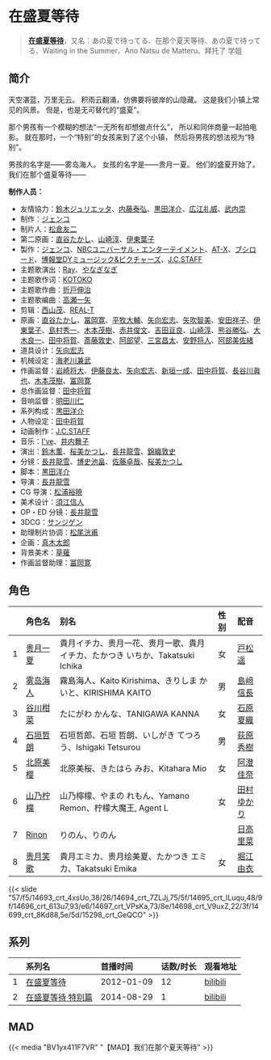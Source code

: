 # 在盛夏等待


> <u>**[在盛夏等待](https://bgm.tv/subject/22657)**</u>，又名：あの夏で待ってる、在那个夏天等待、あの夏で待ってる、Waiting in the Summer、Ano Natsu de Matteru、拜托了 学姐

## 简介


天空湛蓝，万里无云。
积雨云翻涌，仿佛要将彼岸的山隐藏。
这是我们小镇上常见的风景。
但是，也是无可替代的“盛夏”。

那个男孩有一个模糊的想法“一无所有却想做点什么”，
所以和同伴商量一起拍电影。
就在那时，一个“特别”的女孩来到了这个小镇，
然后将男孩的想法视为“特别”。

男孩的名字是——雾岛海人。
女孩的名字是——贵月一夏。
他们的盛夏开始了。
我们在那个盛夏等待——

**制作人员：**
- 友情協力：[鈴木ジュリエッタ](https://bgm.tv/person/8408)、[内藤泰弘](https://bgm.tv/person/210)、[黒田洋介](https://bgm.tv/person/163)、[広江礼威](https://bgm.tv/person/6811)、[武内崇](https://bgm.tv/person/1467)
- 制作：[ジェンコ](https://bgm.tv/person/220)
- 制片人：[松倉友二](https://bgm.tv/person/2654)
- 第二原画：[直谷たかし](https://bgm.tv/person/22595)、[山崎淳](https://bgm.tv/person/29725)、[伊東葉子](https://bgm.tv/person/14115)
- 製作：[ジェンコ](https://bgm.tv/person/220)、[NBCユニバーサル・エンターテイメント](https://bgm.tv/person/3750)、[AT-X](https://bgm.tv/person/230)、[ブシロード](https://bgm.tv/person/10556)、[博報堂DYミュージック&amp;ピクチャーズ](https://bgm.tv/person/3278)、[J.C.STAFF](https://bgm.tv/person/390)
- 主题歌演出：[Ray](https://bgm.tv/person/7409)、[やなぎなぎ](https://bgm.tv/person/7019)
- 主题歌作词：[KOTOKO](https://bgm.tv/person/5733)
- 主题歌作曲：[折戸伸治](https://bgm.tv/person/1915)
- 主题歌编曲：[高瀬一矢](https://bgm.tv/person/6402)
- 剪辑：[西山茂](https://bgm.tv/person/6004)、[REAL-T](https://bgm.tv/person/46772)
- 原画：[直谷たかし](https://bgm.tv/person/22595)、[冨岡寛](https://bgm.tv/person/12227)、[平牧大輔](https://bgm.tv/person/13069)、[矢向宏志](https://bgm.tv/person/12763)、[矢吹智美](https://bgm.tv/person/43623)、[安田祥子](https://bgm.tv/person/26264)、[伊東葉子](https://bgm.tv/person/14115)、[島村秀一](https://bgm.tv/person/1361)、[木本茂樹](https://bgm.tv/person/12213)、[赤井俊文](https://bgm.tv/person/7825)、[吉田亘良](https://bgm.tv/person/12230)、[山崎淳](https://bgm.tv/person/29725)、[熊谷勝弘](https://bgm.tv/person/12790)、[大木良一](https://bgm.tv/person/158)、[田中将賀](https://bgm.tv/person/3269)、[斎藤敦史](https://bgm.tv/person/12631)、[阿部望](https://bgm.tv/person/11560)、[三宮昌太](https://bgm.tv/person/11346)、[安野将人](https://bgm.tv/person/13084)、[阿部美佐緒](https://bgm.tv/person/11377)
- 道具设计：[矢向宏志](https://bgm.tv/person/12763)
- 机械设定：[海老川兼武](https://bgm.tv/person/9236)
- 作画监督：[岩崎将大](https://bgm.tv/person/17845)、[伊藤良太](https://bgm.tv/person/12792)、[矢向宏志](https://bgm.tv/person/12763)、[新垣一成](https://bgm.tv/person/27842)、[田中将賀](https://bgm.tv/person/3269)、[長谷川眞也](https://bgm.tv/person/727)、[木本茂樹](https://bgm.tv/person/12213)、[冨岡寛](https://bgm.tv/person/12227)
- 总作画监督：[田中将賀](https://bgm.tv/person/3269)
- 音响监督：[明田川仁](https://bgm.tv/person/477)
- 系列构成：[黒田洋介](https://bgm.tv/person/163)
- 人物设定：[田中将賀](https://bgm.tv/person/3269)
- 动画制作：[J.C.STAFF](https://bgm.tv/person/390)
- 音乐：[I've](https://bgm.tv/person/5775)、[井内舞子](https://bgm.tv/person/3610)
- 演出：[鈴木薫](https://bgm.tv/person/13047)、[桜美かつし](https://bgm.tv/person/1019)、[長井龍雪](https://bgm.tv/person/3179)、[錦織敦史](https://bgm.tv/person/3223)
- 分镜：[長井龍雪](https://bgm.tv/person/3179)、[博史池畠](https://bgm.tv/person/13170)、[佐藤卓哉](https://bgm.tv/person/200)、[桜美かつし](https://bgm.tv/person/1019)
- 脚本：[黒田洋介](https://bgm.tv/person/163)
- 导演：[長井龍雪](https://bgm.tv/person/3179)
- CG 导演：[松浦裕暁](https://bgm.tv/person/399)
- 美术设计：[須江信人](https://bgm.tv/person/11793)
- OP・ED 分镜：[長井龍雪](https://bgm.tv/person/3179)
- 3DCG：[サンジゲン](https://bgm.tv/person/7061)
- 助理制片协调：[松尾洸甫](https://bgm.tv/person/34227)
- 企画：[真木太郎](https://bgm.tv/person/372)
- 背景美术：[草薙](https://bgm.tv/person/5992)
- 作画监督助理：[冨岡寛](https://bgm.tv/person/12227)

## 角色

|     |   角色名   |   别名  | 性别 |  配音  |
|:--- |:------  |:----      |:---  |:--   |
| 1 | [贵月一夏](https://bgm.tv/character/14693) | 貴月イチカ、贵月一花、贵月一歌、貴月 イチカ、たかつき いちか、Takatsuki  Ichika | 女 | [戸松遥](https://bgm.tv/person/4856) |
| 2 | [雾岛海人](https://bgm.tv/character/14694) | 霧島海人、Kaito Kirishima、きりしま かいと、KIRISHIMA KAITO | 男 | [島﨑信長](https://bgm.tv/person/7392) |
| 3 | [谷川柑菜](https://bgm.tv/character/14695) | たにがわ かんな、TANIGAWA KANNA | 女 | [石原夏織](https://bgm.tv/person/6455) |
| 4 | [石垣哲朗](https://bgm.tv/character/14696) | 石垣哲郎、石垣 哲朗、いしがき てつろう、Ishigaki Tetsurou | 男 | [荻原秀樹](https://bgm.tv/person/4069) |
| 5 | [北原美樱](https://bgm.tv/character/14697) | 北原美桜、きたはら みお、Kitahara Mio | 女 | [阿澄佳奈](https://bgm.tv/person/4868) |
| 6 | [山乃柠檬](https://bgm.tv/character/14698) | 山乃檸檬、やまの れもん、Yamano Remon、柠檬大魔王, Agent L | 女 | [田村ゆかり](https://bgm.tv/person/3965) |
| 7 | [Rinon](https://bgm.tv/character/14699) | りのん、りのん |  | [日高里菜](https://bgm.tv/person/4962) |
| 8 | [贵月笑歌](https://bgm.tv/character/15298) | 貴月エミカ、贵月绘美夏、たかつき エミカ、Takatsuki Emika | 女 | [堀江由衣](https://bgm.tv/person/3970) |

{{< slide "57/f5/14693_crt_4xsUo,38/26/14694_crt_7ZLJj,75/5f/14695_crt_ILuqu,48/9f/14696_crt_613u7,93/e6/14697_crt_VPsKa,73/8e/14698_crt_V9uxZ,22/3f/14699_crt_8Kd88,5e/5d/15298_crt_GeQCO" >}}

## 系列

|     |   系列名   |   首播时间  | 话数/时长  | 观看地址 |
|:---  |:------    |:----      |:---       |:---  |
| 1 |[在盛夏等待](https://bgm.tv/subject/22657)| 2012-01-09 | 12 | [bilibili](https://www.bilibili.com/bangumi/play/ep14687)  |
| 2 |[在盛夏等待 特别篇](https://bgm.tv/subject/100450)| 2014-08-29 | 1 | [bilibili](https://www.bilibili.com/bangumi/play/ss3837)  |



## MAD

{{< media  "BV1yx411F7VR" 
"【MAD】我们在那个夏天等待" >}}

